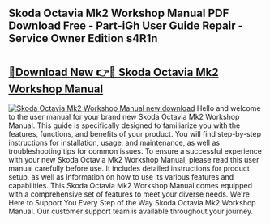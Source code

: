 ## Skoda Octavia Mk2 Workshop Manual PDF Download Free - Part-iGh User Guide Repair - Service Owner Edition s4R1n

# <h2><a href="http://cf1198.oget.top/?id=Skoda+Octavia+Mk2+Workshop+Manual">🔗Download New 👉🔴 Skoda Octavia Mk2 Workshop Manual</a></h2>

[![Skoda Octavia Mk2 Workshop Manual new download](https://i.imgur.com/5g1atiW.png)](http://cf1198.oget.top/?id=Skoda+Octavia+Mk2+Workshop+Manual)
Hello and welcome to the user manual for your brand new Skoda Octavia Mk2 Workshop Manual. This guide is specifically designed to familiarize you with the features, functions, and benefits of your product. You will find step-by-step instructions for installation, usage, and maintenance, as well as troubleshooting tips for common issues. To ensure a successful experience with your new Skoda Octavia Mk2 Workshop Manual, please read this user manual carefully before use. It includes detailed instructions for product setup, as well as information on how to use its various features and capabilities. This Skoda Octavia Mk2 Workshop Manual comes equipped with a comprehensive set of features to meet your diverse needs. We're Here to Support You Every Step of the Way Skoda Octavia Mk2 Workshop Manual. Our customer support team is available throughout your journey.
